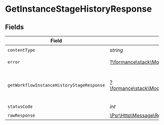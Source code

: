 # GetInstanceStageHistoryResponse


## Fields

| Field                                                                                                                                    | Type                                                                                                                                     | Required                                                                                                                                 | Description                                                                                                                              |
| ---------------------------------------------------------------------------------------------------------------------------------------- | ---------------------------------------------------------------------------------------------------------------------------------------- | ---------------------------------------------------------------------------------------------------------------------------------------- | ---------------------------------------------------------------------------------------------------------------------------------------- |
| `contentType`                                                                                                                            | *string*                                                                                                                                 | :heavy_check_mark:                                                                                                                       | N/A                                                                                                                                      |
| `error`                                                                                                                                  | [?\formance\stack\Models\Shared\Error](../../models/shared/Error.md)                                                                     | :heavy_minus_sign:                                                                                                                       | General error                                                                                                                            |
| `getWorkflowInstanceHistoryStageResponse`                                                                                                | [?\formance\stack\Models\Shared\GetWorkflowInstanceHistoryStageResponse](../../models/shared/GetWorkflowInstanceHistoryStageResponse.md) | :heavy_minus_sign:                                                                                                                       | The workflow instance stage history                                                                                                      |
| `statusCode`                                                                                                                             | *int*                                                                                                                                    | :heavy_check_mark:                                                                                                                       | N/A                                                                                                                                      |
| `rawResponse`                                                                                                                            | [\Psr\Http\Message\ResponseInterface](https://www.php-fig.org/psr/psr-7/#33-psrhttpmessageresponseinterface)                             | :heavy_minus_sign:                                                                                                                       | N/A                                                                                                                                      |